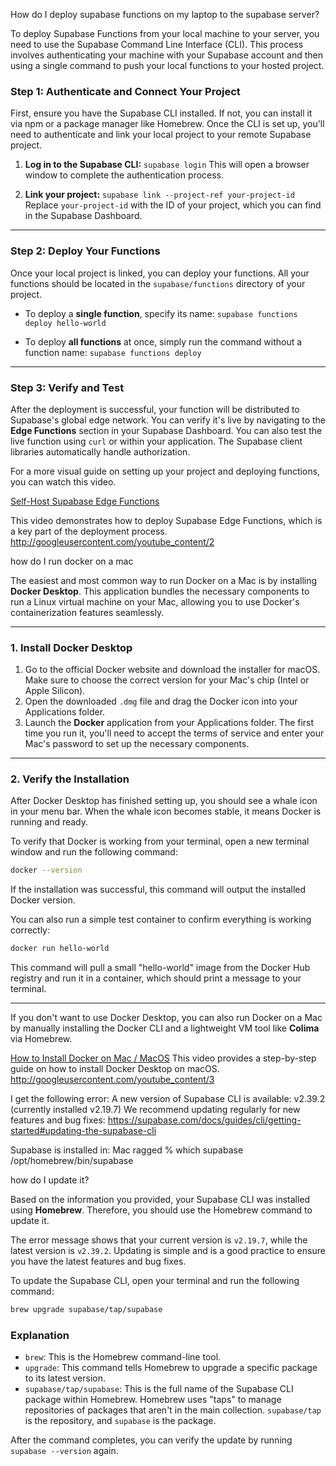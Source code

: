 How do I deploy supabase functions on my laptop to the supabase server?

To deploy Supabase Functions from your local machine to your server, you need to use the Supabase Command Line Interface (CLI). This process involves authenticating your machine with your Supabase account and then using a single command to push your local functions to your hosted project.

### Step 1: Authenticate and Connect Your Project

First, ensure you have the Supabase CLI installed. If not, you can install it via npm or a package manager like Homebrew. Once the CLI is set up, you'll need to authenticate and link your local project to your remote Supabase project.

1.  **Log in to the Supabase CLI:**
    `supabase login`
    This will open a browser window to complete the authentication process.

2.  **Link your project:**
    `supabase link --project-ref your-project-id`
    Replace `your-project-id` with the ID of your project, which you can find in the Supabase Dashboard.

---

### Step 2: Deploy Your Functions

Once your local project is linked, you can deploy your functions. All your functions should be located in the `supabase/functions` directory of your project.

* To deploy a **single function**, specify its name:
    `supabase functions deploy hello-world`

* To deploy **all functions** at once, simply run the command without a function name:
    `supabase functions deploy`

---

### Step 3: Verify and Test

After the deployment is successful, your function will be distributed to Supabase's global edge network. You can verify it's live by navigating to the **Edge Functions** section in your Supabase Dashboard. You can also test the live function using `curl` or within your application. The Supabase client libraries automatically handle authorization.

For a more visual guide on setting up your project and deploying functions, you can watch this video.

[Self-Host Supabase Edge Functions](https://www.youtube.com/watch?v=cPGxPl1lx4Y&pp=0gcJCf8Ao7VqN5tD)

This video demonstrates how to deploy Supabase Edge Functions, which is a key part of the deployment process.
http://googleusercontent.com/youtube_content/2


how do I run docker on a mac

The easiest and most common way to run Docker on a Mac is by installing **Docker Desktop**. This application bundles the necessary components to run a Linux virtual machine on your Mac, allowing you to use Docker's containerization features seamlessly.

-----

### 1\. Install Docker Desktop

1.  Go to the official Docker website and download the installer for macOS. Make sure to choose the correct version for your Mac's chip (Intel or Apple Silicon).
2.  Open the downloaded `.dmg` file and drag the Docker icon into your Applications folder.
3.  Launch the **Docker** application from your Applications folder. The first time you run it, you'll need to accept the terms of service and enter your Mac's password to set up the necessary components.

-----

### 2\. Verify the Installation

After Docker Desktop has finished setting up, you should see a whale icon in your menu bar. When the whale icon becomes stable, it means Docker is running and ready.

To verify that Docker is working from your terminal, open a new terminal window and run the following command:

```bash
docker --version
```

If the installation was successful, this command will output the installed Docker version.

You can also run a simple test container to confirm everything is working correctly:

```bash
docker run hello-world
```

This command will pull a small "hello-world" image from the Docker Hub registry and run it in a container, which should print a message to your terminal.

-----

If you don't want to use Docker Desktop, you can also run Docker on a Mac by manually installing the Docker CLI and a lightweight VM tool like **Colima** via Homebrew.

[How to Install Docker on Mac / MacOS](https://www.youtube.com/watch?v=-EXlfSsP49A)
This video provides a step-by-step guide on how to install Docker Desktop on macOS.
http://googleusercontent.com/youtube_content/3


I get the following error:
A new version of Supabase CLI is available: v2.39.2 (currently installed v2.19.7)
We recommend updating regularly for new features and bug fixes: https://supabase.com/docs/guides/cli/getting-started#updating-the-supabase-cli

Supabase is installed in:
Mac ragged % which supabase
/opt/homebrew/bin/supabase

how do I update it?

Based on the information you provided, your Supabase CLI was installed using **Homebrew**. Therefore, you should use the Homebrew command to update it.

The error message shows that your current version is `v2.19.7`, while the latest version is `v2.39.2`. Updating is simple and is a good practice to ensure you have the latest features and bug fixes.

To update the Supabase CLI, open your terminal and run the following command:

```bash
brew upgrade supabase/tap/supabase
```

### Explanation

  * `brew`: This is the Homebrew command-line tool.
  * `upgrade`: This command tells Homebrew to upgrade a specific package to its latest version.
  * `supabase/tap/supabase`: This is the full name of the Supabase CLI package within Homebrew. Homebrew uses "taps" to manage repositories of packages that aren't in the main collection. `supabase/tap` is the repository, and `supabase` is the package.

After the command completes, you can verify the update by running `supabase --version` again.
